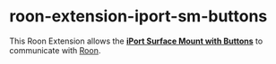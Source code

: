 # roon-extension-iport-sm-buttons

This Roon Extension allows the [**iPort Surface Mount with Buttons**](http://iportproducts.com/surfacemountbuttons) to communicate with [Roon](https://roonlabs.com).
